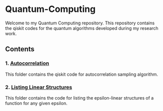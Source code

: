# Quantum-Computing
Welcome to my Quantum Computing repository. 
This repository contains the qiskit codes for the quantum algorithms developed during my research work.

## Contents

### 1. [Autocorrelation](Autocorrelation/README.md)
This folder contains the qiskit code for autocorrelation sampling algorithm.

### 2. [Listing Linear Structures](Listing\Linear\Structures/README.md)
This folder contains the code for listing the epsilon-linear structures of a function for any given epsilon.
